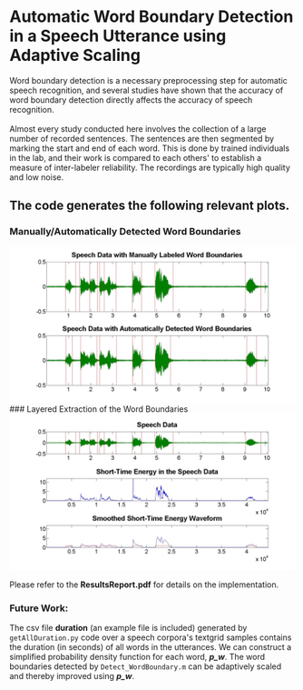 # Automatic Word Boundary Detection in a Speech Utterance using Adaptive Scaling

Word boundary detection is a necessary preprocessing step for automatic speech recognition, and several studies have shown that the accuracy of word boundary detection directly affects the accuracy of speech recognition.<br><br>
Almost every study conducted here involves the collection of a large number of recorded sentences. The sentences are then segmented by marking the start and end of each word. This is done by trained individuals in the lab, and their work is compared to each others' to establish a measure of inter-labeler reliability. The recordings are typically high quality and low noise.
## The code generates the following relevant plots.
### Manually/Automatically Detected Word Boundaries
<img src="1.jpg" width="600">
### Layered Extraction of the Word Boundaries
<img src="2.jpg" width="600">

Please refer to the **ResultsReport.pdf** for details on the implementation.
### Future Work:
The csv file **duration** (an example file is included) generated by `getAllDuration.py` code over a speech corpora's textgrid samples contains the duration (in seconds) of all words in the utterances. We can construct a simplified probability density function for each word, ***p_w***. The word boundaries detected by `Detect_WordBoundary.m` can be adaptively scaled and thereby improved using ***p_w***.<br><br>

